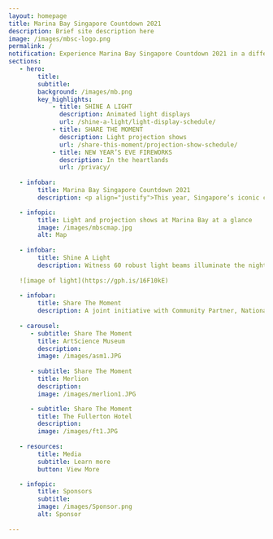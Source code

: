 ```yaml
---
layout: homepage
title: Marina Bay Singapore Countdown 2021
description: Brief site description here
image: /images/mbsc-logo.png
permalink: /
notification: Experience Marina Bay Singapore Countdown 2021 in a different light!
sections:
   - hero:
        title: 
        subtitle: 
        background: /images/mb.png
        key_highlights:
            - title: SHINE A LIGHT 
              description: Animated light displays
              url: /shine-a-light/light-display-schedule/
            - title: SHARE THE MOMENT
              description: Light projection shows
              url: /share-this-moment/projection-show-schedule/
            - title: NEW YEAR’S EVE FIREWORKS
              description: In the heartlands
              url: /privacy/
                        
   - infobar:
        title: Marina Bay Singapore Countdown 2021 
        description: <p align="justify">This year, Singapore’s iconic countdown event, Marina Bay Singapore Countdown (MBSC) 2021, takes on a unique format to bring people from all walks of life together to reflect on 2020 and to celebrate our hopes and aspirations for the coming year.</p>

   - infopic:
        title: Light and projection shows at Marina Bay at a glance
        image: /images/mbscmap.jpg
        alt: Map
        
   - infobar:
        title: Shine A Light 
        description: Witness 60 robust light beams illuminate the night sky above The Promontory for Shine A Light! Replacing the traditional fireworks, these light beams serve as a guiding beacon and energising reminder for everyone to focus on the positives in the face of adversity.
        
   ![image of light](https://gph.is/16F10kE)     
        
   - infobar:
        title: Share The Moment
        description: A joint initiative with Community Partner, National Volunteer and Philanthropy Centre (NVPC), the Share the Moment campaign is a community engagement project that showcases co-created artworks through projection mapping sequences on iconic facades in Marina Bay. Through these projection shows, we hope to celebrate the selflessness and resilience of the community, and continue to nurture the spirit of giving in the year ahead.
   
   - carousel:
      - subtitle: Share The Moment 
        title: ArtScience Museum
        description:
        image: /images/asm1.JPG 
        
      - subtitle: Share The Moment 
        title: Merlion
        description:
        image: /images/merlion1.JPG 

      - subtitle: Share The Moment 
        title: The Fullerton Hotel
        description:
        image: /images/ft1.JPG  
        
   - resources:
        title: Media
        subtitle: Learn more
        button: View More

   - infopic:
        title: Sponsors
        subtitle:
        image: /images/Sponsor.png
        alt: Sponsor  
        
---
```

